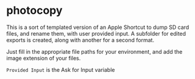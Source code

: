 # photocopy

This is a sort of templated version of an Apple Shortcut to dump SD card files, and rename them, with user provided input. A subfolder for edited exports is created, along with another for a second format. 

Just fill in the appropriate file paths for your environment, and add the image extension of your files. 

`Provided Input` is the Ask for Input variable
